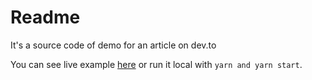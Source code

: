 # Readme

It's a source code of demo for an article on dev.to

You can see live example [here]() or run it local with `yarn and yarn start`.
